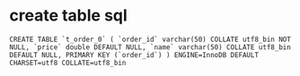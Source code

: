 # create table sql

``CREATE TABLE `t_order_0` (
`order_id` varchar(50) COLLATE utf8_bin NOT NULL,
`price` double DEFAULT NULL,
`name` varchar(50) COLLATE utf8_bin DEFAULT NULL, PRIMARY KEY (`order_id`)
) ENGINE=InnoDB DEFAULT CHARSET=utf8 COLLATE=utf8_bin``

